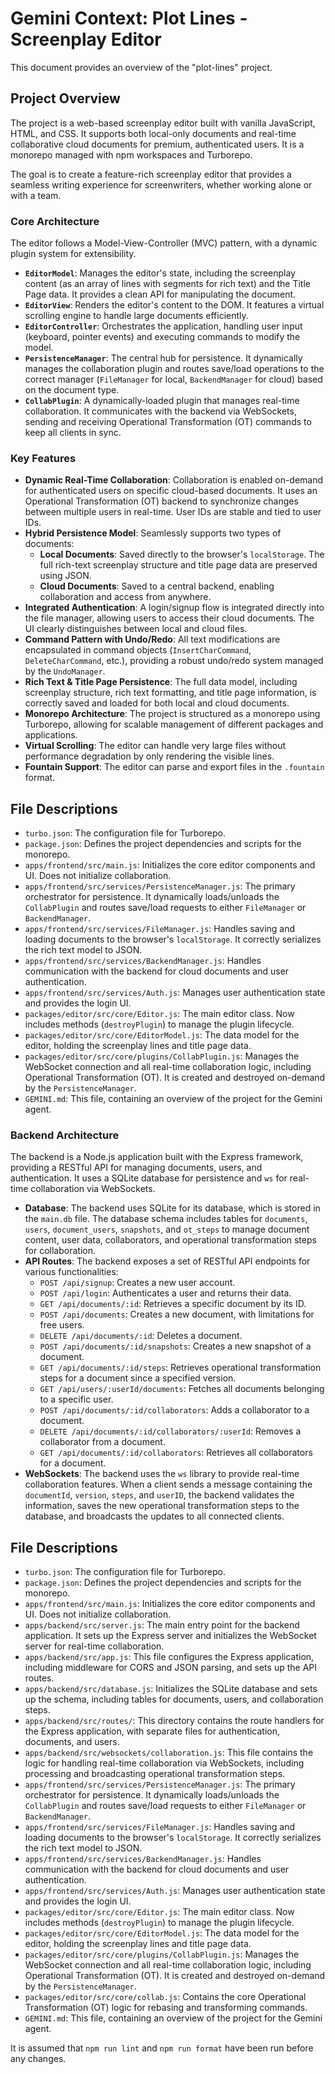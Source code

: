 # Gemini Context: Plot Lines - Screenplay Editor

This document provides an overview of the "plot-lines" project.

## Project Overview

The project is a web-based screenplay editor built with vanilla JavaScript, HTML, and CSS. It supports both local-only documents and real-time collaborative cloud documents for premium, authenticated users. It is a monorepo managed with npm workspaces and Turborepo.

The goal is to create a feature-rich screenplay editor that provides a seamless writing experience for screenwriters, whether working alone or with a team.

### Core Architecture

The editor follows a Model-View-Controller (MVC) pattern, with a dynamic plugin system for extensibility.

- **`EditorModel`**: Manages the editor's state, including the screenplay content (as an array of lines with segments for rich text) and the Title Page data. It provides a clean API for manipulating the document.
- **`EditorView`**: Renders the editor's content to the DOM. It features a virtual scrolling engine to handle large documents efficiently.
- **`EditorController`**: Orchestrates the application, handling user input (keyboard, pointer events) and executing commands to modify the model.
- **`PersistenceManager`**: The central hub for persistence. It dynamically manages the collaboration plugin and routes save/load operations to the correct manager (`FileManager` for local, `BackendManager` for cloud) based on the document type.
- **`CollabPlugin`**: A dynamically-loaded plugin that manages real-time collaboration. It communicates with the backend via WebSockets, sending and receiving Operational Transformation (OT) commands to keep all clients in sync.

### Key Features

- **Dynamic Real-Time Collaboration**: Collaboration is enabled on-demand for authenticated users on specific cloud-based documents. It uses an Operational Transformation (OT) backend to synchronize changes between multiple users in real-time. User IDs are stable and tied to user IDs.
- **Hybrid Persistence Model**: Seamlessly supports two types of documents:
  - **Local Documents**: Saved directly to the browser's `localStorage`. The full rich-text screenplay structure and title page data are preserved using JSON.
  - **Cloud Documents**: Saved to a central backend, enabling collaboration and access from anywhere.
- **Integrated Authentication**: A login/signup flow is integrated directly into the file manager, allowing users to access their cloud documents. The UI clearly distinguishes between local and cloud files.
- **Command Pattern with Undo/Redo**: All text modifications are encapsulated in command objects (`InsertCharCommand`, `DeleteCharCommand`, etc.), providing a robust undo/redo system managed by the `UndoManager`.
- **Rich Text & Title Page Persistence**: The full data model, including screenplay structure, rich text formatting, and title page information, is correctly saved and loaded for both local and cloud documents.
- **Monorepo Architecture**: The project is structured as a monorepo using Turborepo, allowing for scalable management of different packages and applications.
- **Virtual Scrolling**: The editor can handle very large files without performance degradation by only rendering the visible lines.
- **Fountain Support**: The editor can parse and export files in the `.fountain` format.

## File Descriptions

- `turbo.json`: The configuration file for Turborepo.
- `package.json`: Defines the project dependencies and scripts for the monorepo.
- `apps/frontend/src/main.js`: Initializes the core editor components and UI. Does not initialize collaboration.
- `apps/frontend/src/services/PersistenceManager.js`: The primary orchestrator for persistence. It dynamically loads/unloads the `CollabPlugin` and routes save/load requests to either `FileManager` or `BackendManager`.
- `apps/frontend/src/services/FileManager.js`: Handles saving and loading documents to the browser's `localStorage`. It correctly serializes the rich text model to JSON.
- `apps/frontend/src/services/BackendManager.js`: Handles communication with the backend for cloud documents and user authentication.
- `apps/frontend/src/services/Auth.js`: Manages user authentication state and provides the login UI.
- `packages/editor/src/core/Editor.js`: The main editor class. Now includes methods (`destroyPlugin`) to manage the plugin lifecycle.
- `packages/editor/src/core/EditorModel.js`: The data model for the editor, holding the screenplay lines and title page data.
- `packages/editor/src/core/plugins/CollabPlugin.js`: Manages the WebSocket connection and all real-time collaboration logic, including Operational Transformation (OT). It is created and destroyed on-demand by the `PersistenceManager`.
- `GEMINI.md`: This file, containing an overview of the project for the Gemini agent.

### Backend Architecture

The backend is a Node.js application built with the Express framework, providing a RESTful API for managing documents, users, and authentication. It uses a SQLite database for persistence and `ws` for real-time collaboration via WebSockets.

- **Database**: The backend uses SQLite for its database, which is stored in the `main.db` file. The database schema includes tables for `documents`, `users`, `document_users`, `snapshots`, and `ot_steps` to manage document content, user data, collaborators, and operational transformation steps for collaboration.
- **API Routes**: The backend exposes a set of RESTful API endpoints for various functionalities:
  - `POST /api/signup`: Creates a new user account.
  - `POST /api/login`: Authenticates a user and returns their data.
  - `GET /api/documents/:id`: Retrieves a specific document by its ID.
  - `POST /api/documents`: Creates a new document, with limitations for free users.
  - `DELETE /api/documents/:id`: Deletes a document.
  - `POST /api/documents/:id/snapshots`: Creates a new snapshot of a document.
  - `GET /api/documents/:id/steps`: Retrieves operational transformation steps for a document since a specified version.
  - `GET /api/users/:userId/documents`: Fetches all documents belonging to a specific user.
  - `POST /api/documents/:id/collaborators`: Adds a collaborator to a document.
  - `DELETE /api/documents/:id/collaborators/:userId`: Removes a collaborator from a document.
  - `GET /api/documents/:id/collaborators`: Retrieves all collaborators for a document.
- **WebSockets**: The backend uses the `ws` library to provide real-time collaboration features. When a client sends a message containing the `documentId`, `version`, `steps`, and `userID`, the backend validates the information, saves the new operational transformation steps to the database, and broadcasts the updates to all connected clients.

## File Descriptions

- `turbo.json`: The configuration file for Turborepo.
- `package.json`: Defines the project dependencies and scripts for the monorepo.
- `apps/frontend/src/main.js`: Initializes the core editor components and UI. Does not initialize collaboration.
- `apps/backend/src/server.js`: The main entry point for the backend application. It sets up the Express server and initializes the WebSocket server for real-time collaboration.
- `apps/backend/src/app.js`: This file configures the Express application, including middleware for CORS and JSON parsing, and sets up the API routes.
- `apps/backend/src/database.js`: Initializes the SQLite database and sets up the schema, including tables for documents, users, and collaboration steps.
- `apps/backend/src/routes/`: This directory contains the route handlers for the Express application, with separate files for authentication, documents, and users.
- `apps/backend/src/websockets/collaboration.js`: This file contains the logic for handling real-time collaboration via WebSockets, including processing and broadcasting operational transformation steps.
- `apps/frontend/src/services/PersistenceManager.js`: The primary orchestrator for persistence. It dynamically loads/unloads the `CollabPlugin` and routes save/load requests to either `FileManager` or `BackendManager`.
- `apps/frontend/src/services/FileManager.js`: Handles saving and loading documents to the browser's `localStorage`. It correctly serializes the rich text model to JSON.
- `apps/frontend/src/services/BackendManager.js`: Handles communication with the backend for cloud documents and user authentication.
- `apps/frontend/src/services/Auth.js`: Manages user authentication state and provides the login UI.
- `packages/editor/src/core/Editor.js`: The main editor class. Now includes methods (`destroyPlugin`) to manage the plugin lifecycle.
- `packages/editor/src/core/EditorModel.js`: The data model for the editor, holding the screenplay lines and title page data.
- `packages/editor/src/core/plugins/CollabPlugin.js`: Manages the WebSocket connection and all real-time collaboration logic, including Operational Transformation (OT). It is created and destroyed on-demand by the `PersistenceManager`.
- `packages/editor/src/core/collab.js`: Contains the core Operational Transformation (OT) logic for rebasing and transforming commands.
- `GEMINI.md`: This file, containing an overview of the project for the Gemini agent.

It is assumed that `npm run lint` and `npm run format` have been run before any changes.
